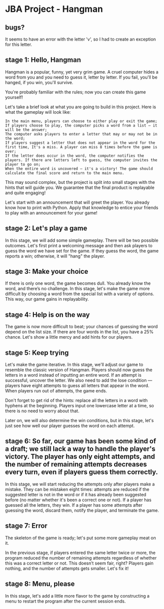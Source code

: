 # JBA Project - Hangman

## bugs?
It seems to have an error with the letter 'v', so I had to create an exception for this letter.

## stage 1: Hello, Hangman
Hangman is a popular, funny, yet very grim game. A cruel computer hides a word from you and you need to guess it, letter by letter. If you fail, you'll be hanged, if you win, you'll survive.

You're probably familiar with the rules; now you can create this game yourself!

Let's take a brief look at what you are going to build in this project. Here is what the gameplay will look like:

    In the main menu, players can choose to either play or exit the game;
    If players choose to play, the computer picks a word from a list — it will be the answer;
    The computer asks players to enter a letter that may or may not be in the word;
    If players suggest a letter that does not appear in the word for the first time, It's a miss. A player can miss 8 times before the game is over;
    If the letter does occur in the word, the computer notifies the players. If there are letters left to guess, the computer invites the player to go on;
    When the entire word is uncovered — it's a victory! The game should calculate the final score and return to the main menu.

This may sound complex, but the project is split into small stages with the hints that will guide you. We guarantee that the final product is replayable and quite engaging!

Let's start with an announcement that will greet the player. You already know how to print with Python. Apply that knowledge to entice your friends to play with an announcement for your game!

## stage 2: Let's play a game
In this stage, we will add some simple gameplay. There will be two possible outcomes. Let's first print a welcoming message and then ask players to guess the word we have set for the game. If they guess the word, the game reports a win; otherwise, it will "hang" the player.

## stage 3: Make your choice
If there is only one word, the game becomes dull. You already know the word, and there’s no challenge. In this stage, let's make the game more difficult by choosing a word from the special list with a variety of options. This way, our game gains in replayability.

## stage 4: Help is on the way
The game is now more difficult to beat; your chances of guessing the word depend on the list size. If there are four words in the list, you have a 25% chance. Let's show a little mercy and add hints for our players.

## stage 5: Keep trying
Let's make the game iterative. In this stage, we'll adjust our game to resemble the classic version of Hangman. Players should now guess the letters in a word instead of inputting an entire word. If an attempt is successful, uncover the letter. We also need to add the lose condition — players have eight attempts to guess all letters that appear in the word. When players run out of attempts, the game ends.

Don't forget to get rid of the hints: replace all the letters in a word with hyphens at the beginning. Players input one lowercase letter at a time, so there is no need to worry about that.

Later on, we will also determine the win conditions, but in this stage, let's just see how well our player guesses the word on each attempt.

## stage 6: So far, our game has been some kind of a draft; we still lack a way to handle the player's victory. The player has only eight attempts, and the number of remaining attempts decreases every turn, even if players guess them correctly.
In this stage, we will start reducing the attempts only after players make a mistake. They can be mistaken eight times: attempts are reduced if the suggested letter is not in the word or if it has already been suggested before (no matter whether it's been a correct one or not). If a player has guessed all the letters, they win. If a player has some attempts after guessing the word, discard them, notify the player, and terminate the game.

## stage 7: Error
The skeleton of the game is ready; let's put some more gameplay meat on it.

In the previous stage, if players entered the same letter twice or more, the program reduced the number of remaining attempts regardless of whether this was a correct letter or not. This doesn’t seem fair, right? Players gain nothing, and the number of attempts gets smaller. Let's fix it!

## stage 8: Menu, please
In this stage, let's add a little more flavor to the game by constructing a menu to restart the program after the current session ends.